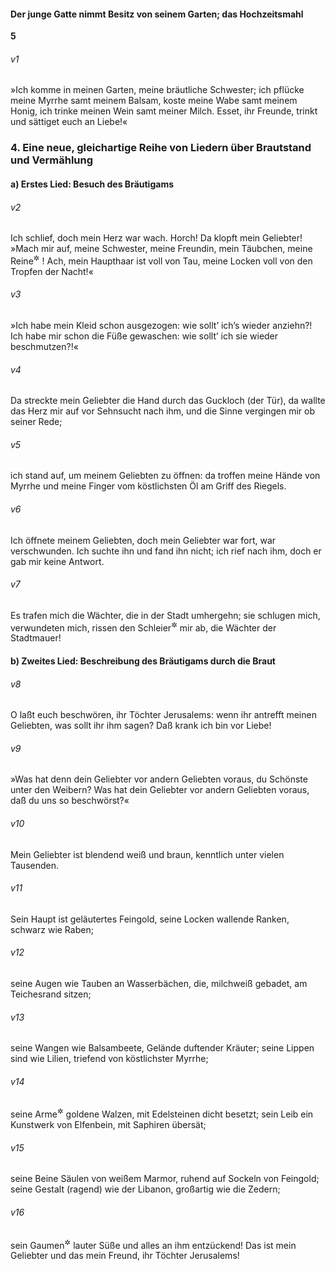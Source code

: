 #### Der junge Gatte nimmt Besitz von seinem Garten; das Hochzeitsmahl

__5__

###### v1
»Ich komme in meinen Garten, meine bräutliche Schwester; ich pflücke meine Myrrhe samt meinem Balsam, koste meine Wabe samt meinem Honig, ich trinke meinen Wein samt meiner Milch. Esset, ihr Freunde, trinkt und sättiget euch an Liebe!«

### 4. Eine neue, gleichartige Reihe von Liedern über Brautstand und Vermählung

#### a) Erstes Lied: Besuch des Bräutigams


###### v2
Ich schlief, doch mein Herz war wach. Horch! Da klopft mein Geliebter! »Mach mir auf, meine Schwester, meine Freundin, mein Täubchen, meine Reine<sup title="oder: Traute">&#x2732;</sup>
! Ach, mein Haupthaar ist voll von Tau, meine Locken voll von den Tropfen der Nacht!«

###### v3
»Ich habe mein Kleid schon ausgezogen: wie sollt’ ich’s wieder anziehn?! Ich habe mir schon die Füße gewaschen: wie sollt’ ich sie wieder beschmutzen?!«

###### v4
Da streckte mein Geliebter die Hand durch das Guckloch (der Tür), da wallte das Herz mir auf vor Sehnsucht nach ihm, und die Sinne vergingen mir ob seiner Rede;

###### v5
ich stand auf, um meinem Geliebten zu öffnen: da troffen meine Hände von Myrrhe und meine Finger vom köstlichsten Öl am Griff des Riegels.

###### v6
Ich öffnete meinem Geliebten, doch mein Geliebter war fort, war verschwunden. Ich suchte ihn und fand ihn nicht; ich rief nach ihm, doch er gab mir keine Antwort.

###### v7
Es trafen mich die Wächter, die in der Stadt umhergehn; sie schlugen mich, verwundeten mich, rissen den Schleier<sup title="oder: Umhang">&#x2732;</sup>
 mir ab, die Wächter der Stadtmauer!

#### b) Zweites Lied: Beschreibung des Bräutigams durch die Braut


###### v8
O laßt euch beschwören, ihr Töchter Jerusalems: wenn ihr antrefft meinen Geliebten, was sollt ihr ihm sagen? Daß krank ich bin vor Liebe!

###### v9
»Was hat denn dein Geliebter vor andern Geliebten voraus, du Schönste unter den Weibern? Was hat dein Geliebter vor andern Geliebten voraus, daß du uns so beschwörst?«

###### v10
Mein Geliebter ist blendend weiß und braun, kenntlich unter vielen Tausenden.

###### v11
Sein Haupt ist geläutertes Feingold, seine Locken wallende Ranken, schwarz wie Raben;

###### v12
seine Augen wie Tauben an Wasserbächen, die, milchweiß gebadet, am Teichesrand sitzen;

###### v13
seine Wangen wie Balsambeete, Gelände duftender Kräuter; seine Lippen sind wie Lilien, triefend von köstlichster Myrrhe;

###### v14
seine Arme<sup title="oder: Finger">&#x2732;</sup>
 goldene Walzen, mit Edelsteinen dicht besetzt; sein Leib ein Kunstwerk von Elfenbein, mit Saphiren übersät;

###### v15
seine Beine Säulen von weißem Marmor, ruhend auf Sockeln von Feingold; seine Gestalt (ragend) wie der Libanon, großartig wie die Zedern;

###### v16
sein Gaumen<sup title="oder: Mund">&#x2732;</sup>
 lauter Süße und alles an ihm entzückend! Das ist mein Geliebter und das mein Freund, ihr Töchter Jerusalems!